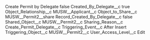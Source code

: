 <?xml version="1.0" encoding="UTF-8"?>
<CustomMetadata xmlns="http://soap.sforce.com/2006/04/metadata" xmlns:xsi="http://www.w3.org/2001/XMLSchema-instance" xmlns:xsd="http://www.w3.org/2001/XMLSchema">
    <label>Create Permit by Delegate</label>
    <protected>false</protected>
    <values>
        <field>Created_By_Delegate__c</field>
        <value xsi:type="xsd:boolean">true</value>
    </values>
    <values>
        <field>Object_Relationship__c</field>
        <value xsi:type="xsd:string">MUSW__Applicant__c</value>
    </values>
    <values>
        <field>Object_to_Share__c</field>
        <value xsi:type="xsd:string">MUSW__Permit2__share</value>
    </values>
    <values>
        <field>Record_Created_By_Delegate__c</field>
        <value xsi:type="xsd:boolean">false</value>
    </values>
    <values>
        <field>Shared_Object__c</field>
        <value xsi:type="xsd:string">MUSW__Permit2__c</value>
    </values>
    <values>
        <field>Sharing_Reason__c</field>
        <value xsi:type="xsd:string">Create_Permit_Delegate__c</value>
    </values>
    <values>
        <field>Triggering_Event__c</field>
        <value xsi:type="xsd:string">After Insert</value>
    </values>
    <values>
        <field>Triggering_Object__c</field>
        <value xsi:type="xsd:string">MUSW__Permit2__c</value>
    </values>
    <values>
        <field>User_Access_Level__c</field>
        <value xsi:type="xsd:string">Edit</value>
    </values>
</CustomMetadata>

